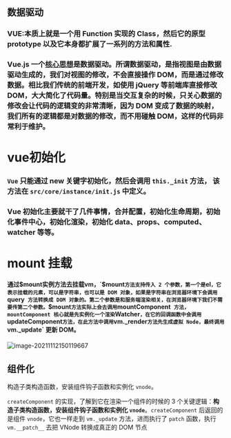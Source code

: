 ## 数据驱动

### 	VUE:本质上就是一个用 Function 实现的 Class，然后它的原型 prototype 以及它本身都扩展了一系列的方法和属性.

### 	Vue.js 一个<u>核心思想</u>是数据驱动。所谓数据驱动，是指视图是由数据驱动生成的，我们对视图的修改，不会直接操作 DOM，而是通过修改数据。相比我们传统的前端开发，如使用 jQuery 等前端库直接修改 DOM，大大简化了代码量。特别是当交互复杂的时候，只关心数据的修改会让代码的逻辑变的非常清晰，因为 DOM 变成了数据的映射，我们所有的逻辑都是对数据的修改，而不用碰触 DOM，这样的代码非常利于维护。

# vue初始化

### 	`Vue` 只能通过 new 关键字初始化，然后会调用 `this._init` 方法， 该方法在 `src/core/instance/init.js` 中定义。

### 	Vue 初始化主要就干了几件事情，合并配置，初始化生命周期，初始化事件中心，初始化渲染，初始化 data、props、computed、watcher 等等。

# mount 挂载

#### 	通过$mount实例方法去挂载vm，`$mount` 方法支持传入 2 个参数，第一个是 `el`，它表示挂载的元素，可以是字符串，也可以是 DOM 对象，如果是字符串在浏览器环境下会调用 `query` 方法转换成 DOM 对象的。第二个参数是和服务端渲染相关，在浏览器环境下我们不需要传第二个参数。`$mount` 方法实际上会去调用 `mountComponent` 方法，mountComponent 核心就是先实例化一个渲染`Watcher`，在它的回调函数中会调用 `updateComponent` 方法，在此方法中调用 `vm._render` 方法先生成虚拟 Node，最终调用 `vm._update` 更新 DOM。

![image-20211112150119667](C:\Users\liao.kailun\AppData\Roaming\Typora\typora-user-images\image-20211112150119667.png)

## 组件化

构造子类构造函数，安装组件钩子函数和实例化 `vnode`。

`createComponent` 的实现，了解到它在渲染一个组件的时候的 3 个关键逻辑：**构造子类构造函数，安装组件钩子函数和实例化 `vnode`**。`createComponent` 后返回的是组件 `vnode`，它也一样走到 `vm._update` 方法，进而执行了 `patch` 函数，执行 `vm.__patch__` 去把 VNode 转换成真正的 DOM 节点